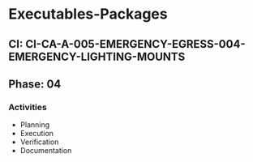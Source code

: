 # Executables-Packages

## CI: CI-CA-A-005-EMERGENCY-EGRESS-004-EMERGENCY-LIGHTING-MOUNTS
## Phase: 04

### Activities
- Planning
- Execution
- Verification
- Documentation
